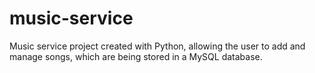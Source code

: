 # music-service
Music service project created with Python, allowing the user to add and manage songs, which are being stored in a MySQL database.
